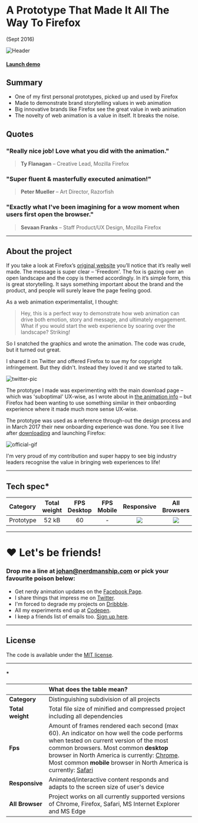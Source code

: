 [firefox-project_img]: /nerdmanship/assets/images/projects/firefox-project.png
[firefox_animation]: http://s.codepen.io/nerdmanship/debug/rrrajP
[no]: /nerdmanship/assets/images/projects/no.png
[yes]: /nerdmanship/assets/images/projects/yes.png

[firefox-twitter]: /nerdmanship/assets/images/projects/firefox-twitter.png
[firefox-official]: /nerdmanship/assets/images/projects/firefox-official.gif

# A Prototype That Made It All The Way To Firefox

(Sept 2016)

![Header][firefox-project_img]

#### [Launch demo][firefox_animation]

## Summary

* One of my first personal prototypes, picked up and used by Firefox
* Made to demonstrate brand storytelling values in web animation
* Big innovative brands like Firefox see the great value in web animation
* The novelty of web animation is a value in itself. It breaks the noise.

## Quotes

### "Really nice job! Love what you did with the animation."
> **Ty Flanagan** – Creative Lead, Mozilla Firefox

### "Super fluent & masterfully executed animation!"
> **Peter Mueller** – Art Director, Razorfish

### "Exactly what I've been imagining for a wow moment when users first open the browser."
> **Sevaan Franks** – Staff Product/UX Design, Mozilla Firefox

---

## About the project

If you take a look at Firefox’s [original website](https://www.mozilla.org/en-US/firefox/new/) you’ll notice that it’s really well made. The message is super clear – 'Freedom'. The fox is gazing over an open landscape and the copy is themed accordingly. In it’s simple form, this is great storytelling. It says something important about the brand and the product, and people will surely leave the page feeling good.

As a web animation experimentalist, I thought:

> Hey, this is a perfect way to demonstrate how web animation can drive both emotion, story and message, and ultimately engagement. What if you would start the web experience by soaring over the landscape? Striking!

So I snatched the graphics and wrote the animation. The code was crude, but it turned out great.

I shared it on Twitter and offered Firefox to sue my for copyright infringement. But they didn't. Instead they loved it and we started to talk.

![twitter-pic][firefox-twitter]

The prototype I made was experimenting with the main download page – which was 'suboptimal' UX-wise, as I wrote about in [the animation info][firefox_animation] – but Firefox had been wanting to use something similar in their onbaording experience where it made much more sense UX-wise.

The prototype was used as a reference through-out the design process and in March 2017 their new onboarding experience was done. You see it live after [downloading](https://www.mozilla.org/en-US/firefox/new/?scene=2) and launching Firefox:

![official-gif][firefox-official]

I'm very proud of my contribution and super happy to see big industry leaders recognise the value in bringing web experiences to life!


---

## Tech spec*

| Category | Total weight | FPS Desktop | FPS Mobile | Responsive | All Browsers |
| :-------- | :-----: | :-----: | :-----: |  :-----: | :-----: |
| Prototype | 52 kB | 60 | - | ![][no] | ![][no] |

---


# ❤️ Let's be friends!

### Drop me a line at [johan@nerdmanship.com](mailto:johan@nerdmanship.com) or pick your favourite poison below:

* Get nerdy animation updates on the [Facebook Page](http://www.facebook.com/nerdmanship).
* I share things that impress me on [Twitter](http://www.twitter.com/stromqvist).
* I'm forced to degrade my projects on [Dribbble](http://www.dribbble.com/stromqvist).
* All my experiments end up at [Codepen](http://www.codepen.io/nerdmanship).
* I keep a friends list of emails too. [Sign up here](http://nerdmanship.us13.list-manage.com/subscribe/post?u=bed6727a7b59b995ae23ca252&id=706f47db11).

---

## License

The code is available under the [MIT license](LICENSE.txt).

---

#### *

|  | **What does the table mean?** |
| :-------- | :----- |
| **Category** | Distinguishing subdivision of all projects |
| **Total weight** | Total file size of minified and compressed project including all dependencies |
| **Fps** | Amount of frames rendered each second (max 60). An indicator on how well the code performs when tested on current version of the most common browsers. Most common **desktop** browser in North America is currently: [Chrome](http://gs.statcounter.com/browser-market-share/desktop/north-america/#monthly-201604-201704). Most common **mobile** browser in North America is currently: [Safari](http://gs.statcounter.com/browser-market-share/mobile/north-america/#monthly-201604-201704) |
| **Responsive** | Animated/interactive content responds and adapts to the screen size of user's device |
| **All Browser** | Project works on all currently supported versions of Chrome, Firefox, Safari, MS Internet Explorer and MS Edge |


